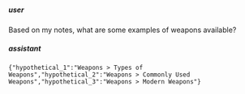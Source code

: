 ##### user
Based on my notes, what are some examples of weapons available?

##### assistant
```lookup
{"hypothetical_1":"Weapons > Types of Weapons","hypothetical_2":"Weapons > Commonly Used Weapons","hypothetical_3":"Weapons > Modern Weapons"}
```